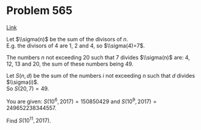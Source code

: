 # Problem 565

[Link](https://projecteuler.net/problem=565)

Let $\\sigma(n)$ be the sum of the divisors of $n$.  
E.g. the divisors of $4$ are $1$, $2$ and $4$, so $\\sigma(4)=7$. 

The numbers $n$ not exceeding $20$ such that $7$ divides $\\sigma(n)$ are: $4$, $12$, $13$ and $20$, the sum of these numbers being $49$. 

Let $S(n, d)$ be the sum of the numbers $i$ not exceeding $n$ such that $d$ divides $\\sigma(i)$.  
So $S(20 , 7)=49$. 

You are given: $S(10^6,2017)=150850429$ and $S(10^9, 2017)=249652238344557$. 

Find $S(10^{11}, 2017)$.